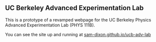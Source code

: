 ## UC Berkeley Advanced Experimentation Lab

This is a prototype of a revamped webpage for the UC Berkeley Physics Advanced Experimentation Lab (PHYS 111B).

You can see the site up and running at [sam-dixon.github.io/ucb-adv-lab](http://sam-dixon.github.io/ucb-adv-lab)